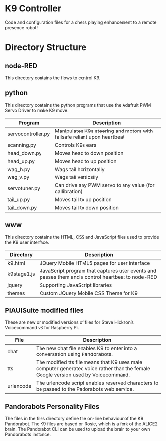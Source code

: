# K9 Controller
Code and configuration files for a chess playing enhancement to a remote presence robot!

# Directory Structure

## node-RED
This directory contains the flows to control K9.

## python
This directory contains the python programs that use the Adafruit PWM Servo Driver to make K9 move.

Program | Description
---  | ---
servocontroller.py | Manipulates K9s steering and motors with failsafe reliant upon heartbeat
scanning.py | Controls K9s ears
head_down.py | Moves head to down position
head_up.py | Moves head to up position
wag_h.py | Wags tail horizontally
wag_v.py | Wags tail verticslly
servotuner.py | Can drive any PWM servo to any value (for callibration)
tail_up.py | Moves tail to up position
tail_down.py | Moves tail to down position

## www
This directory contains the HTML, CSS and JavaScript files used to provide the K9 user interface.

Directory | Description
---  | ---
k9.html | JQuery Mobile HTML5 pages for user interface
k9stage1.js | JavaScript program that captures user events and passes them and a control heartbeat to node-RED
jquery | Supporting JavaScript libraries
themes | Custom JQuery Mobile CSS Theme for K9

## PiAUISuite modified files

These are new or modified versions of files for Steve Hickson’s
Voicecommand v3 for Raspberry Pi.

File | Description
---  | ---
chat | The new chat file enables K9 to enter into a conversation using Pandorabots.
tts | The modified tts file means that K9 uses male computer generated voice rather than the female Google version used by Voicecommand.
urlencode | The urlencode script enables reserved characters to be passed to the Padorabots web service.

## Pandorabots Personality Files

The files in the files directory define the on-line behaviour of the K9 Pandorabot.  The K9 files are based on Rosie, which is a fork of the ALICE2 brain.  The Pandorabot CLI can be used to upload the brain to your own Pandorabots instance.
